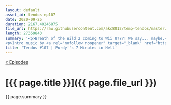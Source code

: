 ```yaml
---
layout: default
asset_id: tendos-ep107
date: 2020-09-25
duration: 2167.40246875
file_url: https://raw.githubusercontent.com/akc8012/temp-tendos/master/tendos-ep107.mp3
length: 27359843
summary: '<p>Breath of the Wild 2 coming to Wii U???! We say... maybe.</p>
<p>Intro music by <a rel="nofollow noopener" target="_blank" href="https://twitter.com/Mike_Dantuono">DJ mikeymike</a>!</p>'
title: 'Tendos #107 | Purdy''s 7 Minutes in Hell'
---
```

[« Episodes](/tendos/episodes)

# [{{ page.title }}]({{ page.file_url }})
{{ page.summary }}
